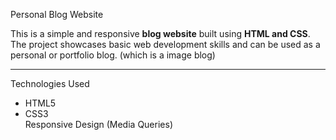   Personal Blog Website

This is a simple and responsive **blog website** built using **HTML and CSS**. The project showcases basic web development skills and can be used as a personal or portfolio blog. (which is a image blog)

---

  Technologies Used

- HTML5  
- CSS3  
 Responsive Design (Media Queries)  
